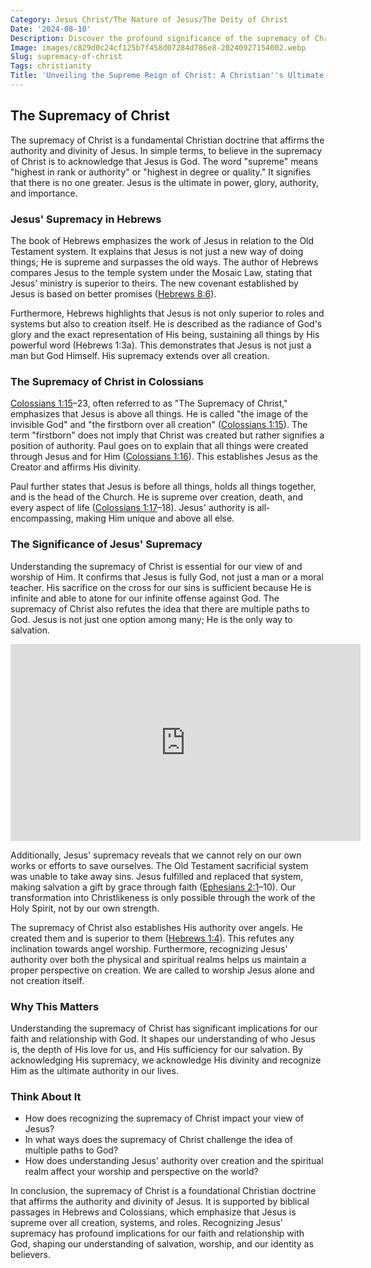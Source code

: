 ```yaml
---
Category: Jesus Christ/The Nature of Jesus/The Deity of Christ
Date: '2024-08-10'
Description: Discover the profound significance of the supremacy of Christ in this enlightening article, exploring His unparalleled authority and divine sovereignty. Uncover the transformative power of acknowledging Christ's preeminence in all aspects of life.
Image: images/c829d0c24cf125b7f458d07284d786e8-20240927154002.webp
Slug: supremacy-of-christ
Tags: christianity
Title: 'Unveiling the Supreme Reign of Christ: A Christian''s Ultimate Guide'
---
```


## The Supremacy of Christ

The supremacy of Christ is a fundamental Christian doctrine that affirms the authority and divinity of Jesus. In simple terms, to believe in the supremacy of Christ is to acknowledge that Jesus is God. The word "supreme" means "highest in rank or authority" or "highest in degree or quality." It signifies that there is no one greater. Jesus is the ultimate in power, glory, authority, and importance.

### Jesus' Supremacy in Hebrews

The book of Hebrews emphasizes the work of Jesus in relation to the Old Testament system. It explains that Jesus is not just a new way of doing things; He is supreme and surpasses the old ways. The author of Hebrews compares Jesus to the temple system under the Mosaic Law, stating that Jesus' ministry is superior to theirs. The new covenant established by Jesus is based on better promises ([Hebrews 8:6](https://www.bibleref.com/Hebrews/8/Hebrews-8-6.html)).

Furthermore, Hebrews highlights that Jesus is not only superior to roles and systems but also to creation itself. He is described as the radiance of God's glory and the exact representation of His being, sustaining all things by His powerful word (Hebrews 1:3a). This demonstrates that Jesus is not just a man but God Himself. His supremacy extends over all creation.

### The Supremacy of Christ in Colossians

[Colossians 1:15](https://www.bibleref.com/Colossians/1/Colossians-1-15.html)–23, often referred to as "The Supremacy of Christ," emphasizes that Jesus is above all things. He is called "the image of the invisible God" and "the firstborn over all creation" ([Colossians 1:15](https://www.bibleref.com/Colossians/1/Colossians-1-15.html)). The term "firstborn" does not imply that Christ was created but rather signifies a position of authority. Paul goes on to explain that all things were created through Jesus and for Him ([Colossians 1:16](https://www.bibleref.com/Colossians/1/Colossians-1-16.html)). This establishes Jesus as the Creator and affirms His divinity.

Paul further states that Jesus is before all things, holds all things together, and is the head of the Church. He is supreme over creation, death, and every aspect of life ([Colossians 1:17](https://www.bibleref.com/Colossians/1/Colossians-1-17.html)–18). Jesus' authority is all-encompassing, making Him unique and above all else.

### The Significance of Jesus' Supremacy

Understanding the supremacy of Christ is essential for our view of and worship of Him. It confirms that Jesus is fully God, not just a man or a moral teacher. His sacrifice on the cross for our sins is sufficient because He is infinite and able to atone for our infinite offense against God. The supremacy of Christ also refutes the idea that there are multiple paths to God. Jesus is not just one option among many; He is the only way to salvation.


<iframe width="560" height="315" src="https://www.youtube.com/embed/VeKgfUGtcI0" frameborder="0" allow="autoplay; encrypted-media" allowfullscreen></iframe>


Additionally, Jesus' supremacy reveals that we cannot rely on our own works or efforts to save ourselves. The Old Testament sacrificial system was unable to take away sins. Jesus fulfilled and replaced that system, making salvation a gift by grace through faith ([Ephesians 2:1](https://www.bibleref.com/Ephesians/2/Ephesians-2-1.html)–10). Our transformation into Christlikeness is only possible through the work of the Holy Spirit, not by our own strength.

The supremacy of Christ also establishes His authority over angels. He created them and is superior to them ([Hebrews 1:4](https://www.bibleref.com/Hebrews/1/Hebrews-1-4.html)). This refutes any inclination towards angel worship. Furthermore, recognizing Jesus' authority over both the physical and spiritual realms helps us maintain a proper perspective on creation. We are called to worship Jesus alone and not creation itself.

### Why This Matters

Understanding the supremacy of Christ has significant implications for our faith and relationship with God. It shapes our understanding of who Jesus is, the depth of His love for us, and His sufficiency for our salvation. By acknowledging His supremacy, we acknowledge His divinity and recognize Him as the ultimate authority in our lives.

### Think About It

- How does recognizing the supremacy of Christ impact your view of Jesus?
- In what ways does the supremacy of Christ challenge the idea of multiple paths to God?
- How does understanding Jesus' authority over creation and the spiritual realm affect your worship and perspective on the world?

In conclusion, the supremacy of Christ is a foundational Christian doctrine that affirms the authority and divinity of Jesus. It is supported by biblical passages in Hebrews and Colossians, which emphasize that Jesus is supreme over all creation, systems, and roles. Recognizing Jesus' supremacy has profound implications for our faith and relationship with God, shaping our understanding of salvation, worship, and our identity as believers.